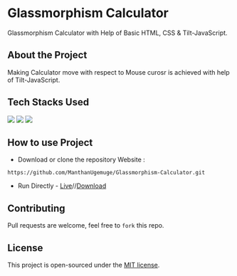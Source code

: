 # Glassmorphism Calculator
Glassmorphism Calculator with Help of Basic HTML, CSS & Tilt-JavaScript.

## About the Project

Making Calculator move with respect to Mouse curosr is achieved with help of Tilt-JavaScript.

## Tech Stacks Used

<a target="_blank" href="https://www.w3schools.com/html/default.asp"><img src="https://img.shields.io/badge/html5%20-%23E34F26.svg?&style=for-the-badge&logo=html5&logoColor=white"></img></a>
<a target="_blank" href="https://www.w3schools.com/css/default.asp"><img src="https://img.shields.io/badge/css3%20-%231572B6.svg?&style=for-the-badge&logo=css3&logoColor=white"></img></a>
<a target="_blank" href="https://www.w3schools.com/js/default.asp"><img src="https://img.shields.io/badge/javascript%20-%23323330.svg?&style=for-the-badge&logo=javascript&logoColor=%23F7DF1E"></img></a>


## How to use Project

- Download or clone the repository Website : 

```
https://github.com/ManthanUgemuge/Glassmorphism-Calculator.git
```
- Run Directly - [Live](https://manthanugemuge.github.io/Glassmorphism-Calculator/)//[Download](https://github.com/ManthanUgemuge/Glassmorphism-Calculator/archive/refs/heads/main.zip)

## Contributing
Pull requests are welcome, feel free to ```fork``` this repo.

## License
This project is open-sourced under the [MIT license]().
